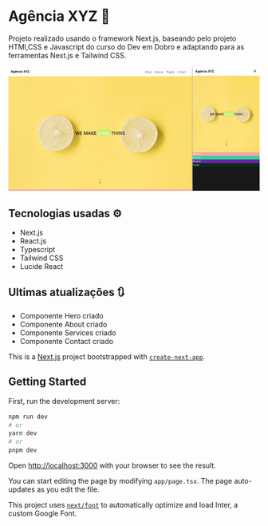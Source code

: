 
# Agência XYZ 🏬
Projeto realizado usando o framework Next.js, baseando pelo projeto HTMl,CSS e Javascript do curso do Dev em Dobro e adaptando para as ferramentas Next.js e Tailwind CSS.

<img src='./src/screenshots/tela.gif' alt='git da tela da aplicação Ignite Shop'>

## Tecnologias usadas ⚙
  - Next.js
  - React.js
  - Typescript
  - Tailwind CSS
  - Lucide React
  

## Ultimas atualizações 🔃
- Componente Hero criado
- Componente About criado
- Componente Services criado
- Componente Contact criado


This is a [Next.js](https://nextjs.org/) project bootstrapped with [`create-next-app`](https://github.com/vercel/next.js/tree/canary/packages/create-next-app).

## Getting Started

First, run the development server:

```bash
npm run dev
# or
yarn dev
# or
pnpm dev
```



Open [http://localhost:3000](http://localhost:3000) with your browser to see the result.

You can start editing the page by modifying `app/page.tsx`. The page auto-updates as you edit the file.

This project uses [`next/font`](https://nextjs.org/docs/basic-features/font-optimization) to automatically optimize and load Inter, a custom Google Font.
<!-- ## Learn More

To learn more about Next.js, take a look at the following resources:

- [Next.js Documentation](https://nextjs.org/docs) - learn about Next.js features and API.
- [Learn Next.js](https://nextjs.org/learn) - an interactive Next.js tutorial.

You can check out [the Next.js GitHub repository](https://github.com/vercel/next.js/) - your feedback and contributions are welcome! -->

<!-- ## Deploy on Vercel

The easiest way to deploy your Next.js app is to use the [Vercel Platform](https://vercel.com/new?utm_medium=default-template&filter=next.js&utm_source=create-next-app&utm_campaign=create-next-app-readme) from the creators of Next.js.

Check out our [Next.js deployment documentation](https://nextjs.org/docs/deployment) for more details. -->
